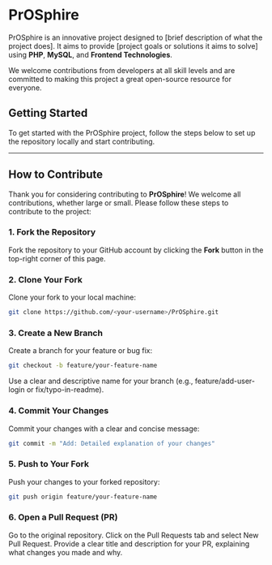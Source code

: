 # PrOSphire

PrOSphire is an innovative project designed to [brief description of what the project does]. It aims to provide [project goals or solutions it aims to solve] using **PHP**, **MySQL**, and **Frontend Technologies**.

We welcome contributions from developers at all skill levels and are committed to making this project a great open-source resource for everyone.

## Getting Started

To get started with the PrOSphire project, follow the steps below to set up the repository locally and start contributing.

---

## How to Contribute

Thank you for considering contributing to **PrOSphire**! We welcome all contributions, whether large or small. Please follow these steps to contribute to the project:

### 1. Fork the Repository
Fork the repository to your GitHub account by clicking the **Fork** button in the top-right corner of this page.

### 2. Clone Your Fork
Clone your fork to your local machine:
```bash
git clone https://github.com/<your-username>/PrOSphire.git
```

### 3. Create a New Branch
Create a branch for your feature or bug fix:
```bash
git checkout -b feature/your-feature-name
```
Use a clear and descriptive name for your branch (e.g., feature/add-user-login or fix/typo-in-readme).

### 4. Commit Your Changes
Commit your changes with a clear and concise message:
```bash
git commit -m "Add: Detailed explanation of your changes"
```

### 5. Push to Your Fork
Push your changes to your forked repository:
```bash
git push origin feature/your-feature-name
```

### 6. Open a Pull Request (PR)
Go to the original repository.
Click on the Pull Requests tab and select New Pull Request.
Provide a clear title and description for your PR, explaining what changes you made and why.
